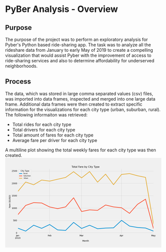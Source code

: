 # PyBer Analysis - Overview
## Purpose 
The purpose of the project was to perform an exploratory analysis for Pyber's Python based ride-sharing app. The task was to analyze all the rideshare data from January to early May of 2019 to create a compelling visualization that would assist Pyber with the improvement of access to ride-sharing services and also to determine affordability for underserved neighborhoods. 

## Process
The data, which was stored in large comma separated values (csv) files, was imported into data frames, inspected and merged into one large data frame. Additional data frames were then created to extract specific information for the visualizations for each city type (urban, suburban, rural). The following informaiton was retrieved:
- Total rides for each city type
- Total drivers for each city type
- Total amount of fares for each city type
- Average fare per driver for each city type

A multiline plot showing the total weekly fares for each city type was then created.
![Fig8-Pyber_Challenge](https://github.com/LleeMcD/PyBer_Analysis/blob/main/analysis/Fig8_PyBer_Challenge.png)
